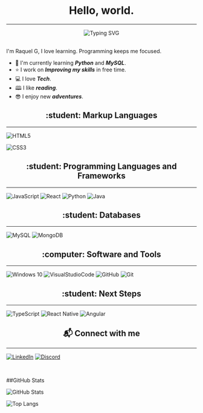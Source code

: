 <h1 align="center"> Hello, world. </h1>

---

<p align="center">
<img src="https://readme-typing-svg.herokuapp.com?font=Fira+Code&pause=1000&color=17DBFF&width=435&lines=Hey+there%2C+I'm+Raquel.;who+loves+to+learn;who+is+very+curious" alt="Typing SVG" ></p>


<p align="left">
  <br>
  I'm Raquel G, I love learning. Programming keeps me focused.
  <br>
</p>

- &#128214; I'm currently learning ***Python*** and ***MySQL***.
- &#11088; I work on ***Improving my skills*** in free time.
- &#128187; I love ***Tech***.
- &#128366; I like ***reading***.
- &#128526; I enjoy new ***adventures***. 



<h2 align="center"> :student: Markup Languages</h2>

---

![HTML5](https://img.shields.io/badge/HTML5-000?style=for-the-badge&logo=html5)

![CSS3](https://img.shields.io/badge/CSS3-000?style=for-the-badge&logo=css3&logoColor=264CE4)


<h2 align="center"> :student: Programming Languages and Frameworks</h2>

---

![JavaScript](https://img.shields.io/badge/JavaScript-000?style=for-the-badge&logo=javascript)
![React](https://img.shields.io/badge/React-000?style=for-the-badge&logo=react)
![Python](https://img.shields.io/badge/Python-000?style=for-the-badge&logo=python)
![Java](https://img.shields.io/badge/Java-000?style=for-the-badge&logo=java&logoColor=white)

<h2 align="center"> :student: Databases</h2>

---

![MySQL](https://img.shields.io/badge/mysql-%2300f.svg?style=for-the-badge&logo=mysql&logoColor=white)
![MongoDB](https://img.shields.io/badge/MongoDB-%234ea94b.svg?style=for-the-badge&logo=mongodb&logoColor=white)


<h2 align="center">:computer: Software and Tools</h2>

---

![Windows 10](https://img.shields.io/badge/Windows-0078D6?style=for-the-badge&logo=windows&logoColor=white)
![VisualStudioCode](https://img.shields.io/badge/VisualStudioCode-0078d7.svg?style=for-the-badge&logo=visual-studio-code&logoColor=white)
![GitHub](https://img.shields.io/badge/github-%23121011.svg?style=for-the-badge&logo=github&logoColor=white)
![Git](https://img.shields.io/badge/git-%23F05033.svg?style=for-the-badge&logo=git&logoColor=white)


<h2 align="center"> :student: Next Steps</h2>

---

![TypeScript](https://img.shields.io/badge/TypeScript-000?style=for-the-badge&logo=typescript)
![React Native](https://img.shields.io/badge/react_native-%2320232a.svg?style=for-the-badge&logo=react&logoColor=%2361DAFB)
![Angular](https://img.shields.io/badge/Angular-000?style=for-the-badge&logo=angular&logoColor=C3002F)


<h2  align="center">&#x1F4EC; Connect with me</h2>

---

<p align = "center">  

[![LinkedIn](https://img.shields.io/badge/LinkedIn-000?style=for-the-badge&logo=linkedin&logoColor=0E76A8)](https://www.linkedin.com/in/raquel-gad-guimaraes/)
[![Discord](https://img.shields.io/badge/Discord-000?style=for-the-badge&logo=discord)](https://www.discord.com/in/kkkkel/)

&nbsp;&nbsp;&nbsp;&nbsp;
</p>


##GitHub Stats

![GitHub Stats](https://github-readme-stats.vercel.app/api?username=RaquelGui&theme=transparent&bg_color=000&border_color=30A3DC&show_icons=true&icon_color=30A3DC&title_color=E94D5F&text_color=FFF&hide_title=true&hide=stars)

![Top Langs](https://github-readme-stats-git-masterrstaa-rickstaa.vercel.app/api/top-langs/?username=RaquelGui&bg_color=000&border_color=30A3DC&title_color=E94D5F&text_color=FFF)

